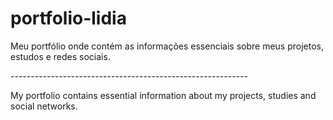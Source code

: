 # portfolio-lidia
<p>Meu portfólio onde contém as informações essenciais sobre meus projetos, estudos e redes sociais.</p>
-----------------------------------------------------------
<p>My portfolio contains essential information about my projects, studies and social networks.</p>
